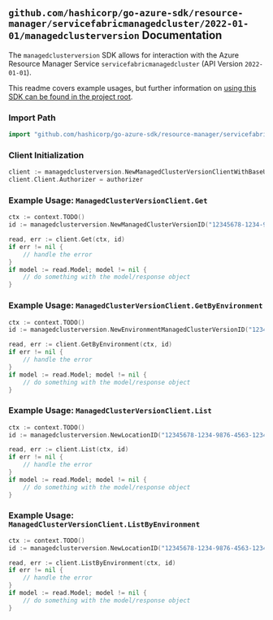 
## `github.com/hashicorp/go-azure-sdk/resource-manager/servicefabricmanagedcluster/2022-01-01/managedclusterversion` Documentation

The `managedclusterversion` SDK allows for interaction with the Azure Resource Manager Service `servicefabricmanagedcluster` (API Version `2022-01-01`).

This readme covers example usages, but further information on [using this SDK can be found in the project root](https://github.com/hashicorp/go-azure-sdk/tree/main/docs).

### Import Path

```go
import "github.com/hashicorp/go-azure-sdk/resource-manager/servicefabricmanagedcluster/2022-01-01/managedclusterversion"
```


### Client Initialization

```go
client := managedclusterversion.NewManagedClusterVersionClientWithBaseURI("https://management.azure.com")
client.Client.Authorizer = authorizer
```


### Example Usage: `ManagedClusterVersionClient.Get`

```go
ctx := context.TODO()
id := managedclusterversion.NewManagedClusterVersionID("12345678-1234-9876-4563-123456789012", "locationValue", "managedClusterVersionValue")

read, err := client.Get(ctx, id)
if err != nil {
	// handle the error
}
if model := read.Model; model != nil {
	// do something with the model/response object
}
```


### Example Usage: `ManagedClusterVersionClient.GetByEnvironment`

```go
ctx := context.TODO()
id := managedclusterversion.NewEnvironmentManagedClusterVersionID("12345678-1234-9876-4563-123456789012", "locationValue", "managedClusterVersionValue")

read, err := client.GetByEnvironment(ctx, id)
if err != nil {
	// handle the error
}
if model := read.Model; model != nil {
	// do something with the model/response object
}
```


### Example Usage: `ManagedClusterVersionClient.List`

```go
ctx := context.TODO()
id := managedclusterversion.NewLocationID("12345678-1234-9876-4563-123456789012", "locationValue")

read, err := client.List(ctx, id)
if err != nil {
	// handle the error
}
if model := read.Model; model != nil {
	// do something with the model/response object
}
```


### Example Usage: `ManagedClusterVersionClient.ListByEnvironment`

```go
ctx := context.TODO()
id := managedclusterversion.NewLocationID("12345678-1234-9876-4563-123456789012", "locationValue")

read, err := client.ListByEnvironment(ctx, id)
if err != nil {
	// handle the error
}
if model := read.Model; model != nil {
	// do something with the model/response object
}
```
